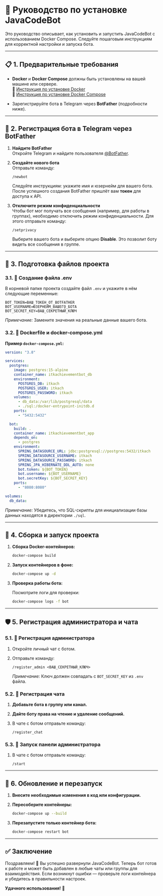 # 📘 Руководство по установке JavaCodeBot

Это руководство описывает, как установить и запустить JavaCodeBot с использованием Docker Compose. Следуйте пошаговым инструкциям для корректной настройки и запуска бота.

---

## 📋 1. Предварительные требования

- **Docker** и **Docker Compose** должны быть установлены на вашей машине или сервере.  
  📄 [Инструкция по установке Docker](https://docs.docker.com/engine/install/)  
  📄 [Инструкция по установке Docker Compose](https://docs.docker.com/compose/install/)

- Зарегистрируйте бота в Telegram через **BotFather** (подробности ниже).

---

## 🤖 2. Регистрация бота в Telegram через BotFather

1. **Найдите BotFather**  
   Откройте Telegram и найдите пользователя [@BotFather](https://t.me/BotFather).

2. **Создайте нового бота**  
   Отправьте команду:

   ```
   /newbot
   ```

   Следуйте инструкциям: укажите имя и юзернейм для вашего бота. После успешного создания BotFather пришлёт вам **токен** для доступа к API.

3. **Отключите режим конфиденциальности**  
   Чтобы бот мог получать все сообщения (например, для работы в группах), необходимо отключить режим конфиденциальности. Для этого отправьте команду:

   ```
   /setprivacy
   ```

   Выберите вашего бота и выберите опцию **Disable**. Это позволит боту видеть все сообщения в группе.

---

## 📁 3. Подготовка файлов проекта

### 3.1. 📄 Создание файла .env

В корневой папке проекта создайте файл `.env` и укажите в нём следующие переменные:

```
BOT_TOKEN=ВАШ_ТОКЕН_ОТ_BOTFATHER
BOT_USERNAME=ЮЗЕРНЕЙМ_ВАШЕГО_БОТА
BOT_SECRET_KEY=ВАШ_СЕКРЕТНЫЙ_КЛЮЧ
```

*Примечание:* Замените значения на реальные данные вашего бота.

### 3.2. 🐳 Dockerfile и docker-compose.yml

**Пример `docker-compose.yml`:**

```yaml
version: "3.8"

services:
  postgres:
    image: postgres:15-alpine
    container_name: itkachievementbot_db
    environment:
      POSTGRES_DB: itkach
      POSTGRES_USER: itkach
      POSTGRES_PASSWORD: itkach
    volumes:
      - db_data:/var/lib/postgresql/data
      - ./sql:/docker-entrypoint-initdb.d
    ports:
      - "5432:5432"

  bot:
    build: .
    container_name: itkachievementbot_app
    depends_on:
      - postgres
    environment:
      SPRING_DATASOURCE_URL: jdbc:postgresql://postgres:5432/itkach
      SPRING_DATASOURCE_USERNAME: itkach
      SPRING_DATASOURCE_PASSWORD: itkach
      SPRING_JPA_HIBERNATE_DDL_AUTO: none
      bot.token: ${BOT_TOKEN}
      bot.username: ${BOT_USERNAME}
      bot.secretKey: ${BOT_SECRET_KEY}
    ports:
      - "8080:8080"

volumes:
  db_data:
```

*Примечание:* Убедитесь, что SQL-скрипты для инициализации базы данных находятся в директории `./sql`.

---

## 🚀 4. Сборка и запуск проекта

1. **Сборка Docker-контейнеров:**

   ```bash
   docker-compose build
   ```

2. **Запуск контейнеров в фоне:**

   ```bash
   docker-compose up -d
   ```

3. **Проверка работы бота:**

   Посмотрите логи для проверки:

   ```bash
   docker-compose logs -f bot
   ```

---

## 🛡️ 5. Регистрация администратора и чата

### 5.1. 👤 Регистрация администратора

1. Откройте личный чат с ботом.
2. Отправьте команду:

   ```
   /register_admin <ВАШ_СЕКРЕТНЫЙ_КЛЮЧ>
   ```

   *Примечание:* Ключ должен совпадать с `BOT_SECRET_KEY` из `.env` файла.

### 5.2. 💬 Регистрация чата

1. **Добавьте бота в группу или канал.**
2. **Дайте боту права на чтение и удаление сообщений.**
3. В чате с ботом отправьте команду:

   ```
   /register_chat
   ```
### 5.3. 💬 Запуск панели администратора 

1. В чате с ботом отправьте команду:

   ```
   /start
   ```

---

## 🔄 6. Обновление и перезапуск

1. **Внесите необходимые изменения в код или конфигурации.**
2. **Пересоберите контейнеры:**

   ```bash
   docker-compose up --build
   ```

3. **Перезапустите только контейнер бота:**

   ```bash
   docker-compose restart bot
   ```

---

## ✅ Заключение

Поздравляем! 🎉 Вы успешно развернули JavaCodeBot. Теперь бот готов к работе и может быть добавлен в любые чаты или группы для взаимодействия. Если возникнут ошибки — проверьте логи контейнера и убедитесь в правильности настроек.

**Удачного использования!** 🚀

